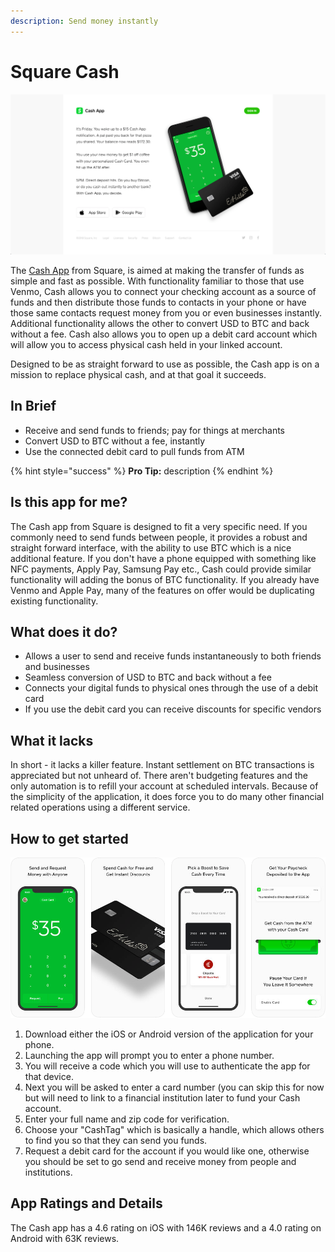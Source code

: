 ```yaml
---
description: Send money instantly
---
```


# Square Cash

![Cash App Website](../.gitbook/assets/square-cash-web.png)

The [Cash App](https://cash.app/) from Square, is aimed at making the transfer of funds as simple and fast as possible.  With functionality familiar to those that use Venmo, Cash allows you to connect your checking account as a source of funds and then distribute those funds to contacts in your phone or have those same contacts request money from you or even businesses instantly.  Additional functionality allows the other to convert USD to BTC and back without a fee.  Cash also allows you to open up a debit card account which will allow you to access physical cash held in your linked account.

Designed to be as straight forward to use as possible, the Cash app is on a mission to replace physical cash, and at that goal it succeeds.

## In Brief

* Receive and send funds to friends; pay for things at merchants
* Convert USD to BTC without a fee, instantly
* Use the connected debit card to pull funds from ATM

{% hint style="success" %}
**Pro Tip:** description
{% endhint %}

## Is this app for me?

The Cash app from Square is designed to fit a very specific need.  If you commonly need to send funds between people, it provides a robust and straight forward interface, with the ability to use BTC which is a nice additional feature.  If you don't have a phone equipped with something like NFC payments, Apply Pay, Samsung Pay etc., Cash could provide similar functionality will adding the bonus of BTC functionality.  If you already have Venmo and Apple Pay, many of the features on offer would be duplicating existing functionality.

## What does it do?

* Allows a user to send and receive funds instantaneously to both friends and businesses
* Seamless conversion of USD to BTC and back without a fee
* Connects your digital funds to physical ones through the use of a debit card
* If you use the debit card you can receive discounts for specific vendors

## What it lacks

In short - it lacks a killer feature. Instant settlement on BTC transactions is appreciated but not unheard of. There aren't budgeting features and the only automation is to refill your account at scheduled intervals. Because of the simplicity of the application, it does force you to do many other financial related operations using a different service.

## How to get started

![Cash App](../.gitbook/assets/square-cash-app.png)

1. Download either the iOS or Android version of the application for your phone.
2. Launching the app will prompt you to enter a phone number.
3. You will receive a code which you will use to authenticate the app for that device.
4. Next you will be asked to enter a card number (you can skip this for now but will need to link to a financial institution later to fund your Cash account.
5. Enter your full name and zip code for verification.
6. Choose your "CashTag" which is basically a handle, which allows others to find you so that they can send you funds.
7. Request a debit card for the account if you would like one, otherwise you should be set to go send and receive money from people and institutions.

## App Ratings and Details

The Cash app has a 4.6 rating on iOS with 146K reviews and a 4.0 rating on Android with 63K reviews.
